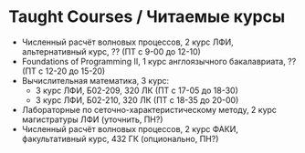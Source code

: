 # Taught Courses / Читаемые курсы
- Численный расчёт волновых процессов, 2 курс ЛФИ, альтернативный курс, ?? (ПТ с 9-00 до 12-10)
- Foundations of Programming II, 1 курс англоязычного бакалавриата, ?? (ПТ с 12-20 до 15-20)
- Вычислительная математика, 3 курс:
  - 3 курс ЛФИ, Б02-209, 320 ЛК (ПТ с 17-05 до 18-30)
  - 3 курс ЛФИ, Б02-210, 320 ЛК (ПТ с 18-35 до 20-00)
- Лабораторные по сеточно-характеристическому методу, 2 курс магистратуры ЛФИ (уточнить, ПН?)
- Численный расчёт волновых процессов, 2 курс ФАКИ, факультативный курс, 432 ГК (опционально, ПН?)
